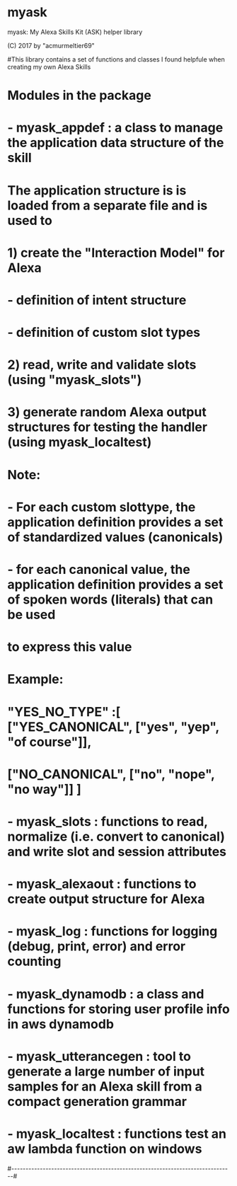 # myask
myask: My Alexa Skills Kit (ASK)  helper library

(C) 2017 by "acmurmeltier69"

#This library contains a set of functions and classes I found helpfule when creating my own Alexa Skills
# Modules in the package
# - myask_appdef    : a class to manage the application data structure of the skill
#                     The application structure is is loaded from a separate file and is used to 
#                     1) create the "Interaction Model" for Alexa 
#                         - definition of intent structure
#                         - definition of custom slot types
#                     2) read, write and validate slots (using "myask_slots")
#                     3) generate random Alexa output structures for testing the handler (using myask_localtest)
#                     Note: 
#                       - For each custom slottype, the application definition provides a set of standardized values (canonicals)
#                       - for each canonical value, the application definition provides a set of spoken words (literals) that can be used
#                          to express this value
#                    Example: 
#                        "YES_NO_TYPE" :[ ["YES_CANONICAL",   ["yes", "yep", "of course"]],
#                                         ["NO_CANONICAL",    ["no", "nope", "no way"]] ]
# - myask_slots     : functions to read, normalize (i.e. convert to canonical) and write slot and session attributes
# - myask_alexaout  : functions to create output structure for Alexa
# - myask_log       : functions for logging (debug, print, error) and error counting
# - myask_dynamodb  : a class and functions for storing user profile info in aws dynamodb
# - myask_utterancegen : tool to generate a large number of input samples for an Alexa skill from a compact generation grammar
# - myask_localtest : functions test an aw lambda function on windows
#------------------------------------------------------------------------------#
